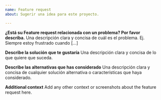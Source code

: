 ```yaml
---
name: Feature request
about: Sugerir una idea para este proyecto.

---
```


**¿Está su Feature request relacionada con un problema? Por favor describa.**
Una descripción clara y concisa de cuál es el problema. Ej. Siempre estoy frustrado cuando [...]

**Describe la solución que te gustaría**
Una descripción clara y concisa de lo que quiere que suceda.

**Describe las alternativas que has considerado**
Una descripción clara y concisa de cualquier solución alternativa o características que haya considerado.

**Additional context**
Add any other context or screenshots about the feature request here.
